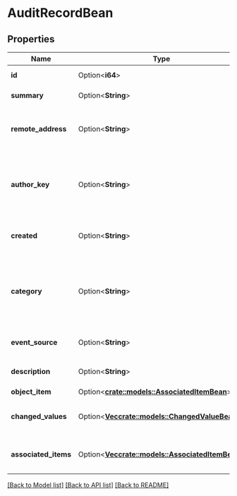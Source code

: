 # AuditRecordBean

## Properties

Name | Type | Description | Notes
------------ | ------------- | ------------- | -------------
**id** | Option<**i64**> | The ID of the audit record. | [optional][readonly]
**summary** | Option<**String**> | The summary of the audit record. | [optional][readonly]
**remote_address** | Option<**String**> | The URL of the computer where the creation of the audit record was initiated. | [optional][readonly]
**author_key** | Option<**String**> | Deprecated, please use authorAccountId instead. The key of the user who created the audit record. | [optional][readonly]
**created** | Option<**String**> | The date and time on which the audit record was created. | [optional][readonly]
**category** | Option<**String**> | The category of the audit record. For a list of these categories, see the help article [Auditing in Jira applications](https://confluence.atlassian.com/x/noXKM). | [optional][readonly]
**event_source** | Option<**String**> | The event the audit record originated from. | [optional][readonly]
**description** | Option<**String**> | The description of the audit record. | [optional][readonly]
**object_item** | Option<[**crate::models::AssociatedItemBean**](AssociatedItemBean.md)> |  | [optional]
**changed_values** | Option<[**Vec<crate::models::ChangedValueBean>**](ChangedValueBean.md)> | The list of values changed in the record event. | [optional][readonly]
**associated_items** | Option<[**Vec<crate::models::AssociatedItemBean>**](AssociatedItemBean.md)> | The list of items associated with the changed record. | [optional][readonly]

[[Back to Model list]](../README.md#documentation-for-models) [[Back to API list]](../README.md#documentation-for-api-endpoints) [[Back to README]](../README.md)


